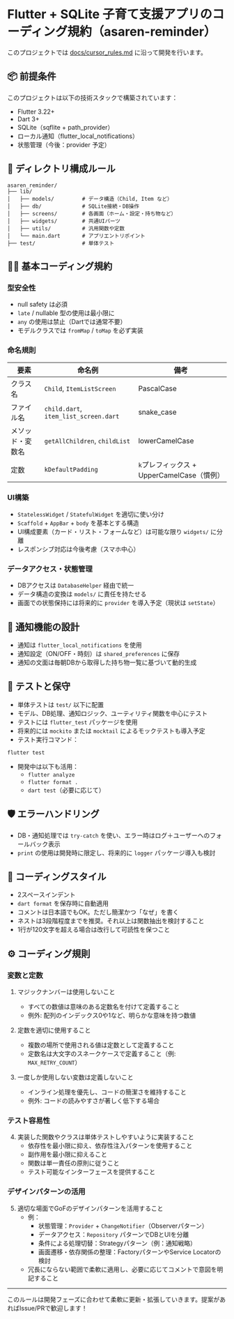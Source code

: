 
# Flutter + SQLite 子育て支援アプリのコーディング規約（asaren-reminder）

このプロジェクトでは [docs/cursor_rules.md](./docs/cursor_rules.md) に沿って開発を行います。

## 📦 前提条件

このプロジェクトは以下の技術スタックで構築されています：

- Flutter 3.22+
- Dart 3+
- SQLite（sqflite + path_provider）
- ローカル通知（flutter_local_notifications）
- 状態管理（今後：provider 予定）

## 📁 ディレクトリ構成ルール

```
asaren_reminder/
├── lib/
│   ├── models/         # データ構造（Child, Item など）
│   ├── db/             # SQLite接続・DB操作
│   ├── screens/        # 各画面（ホーム・設定・持ち物など）
│   ├── widgets/        # 共通UIパーツ
│   ├── utils/          # 汎用関数や定数
│   └── main.dart       # アプリエントリポイント
├── test/               # 単体テスト
```

## 🧑‍💻 基本コーディング規約

### 型安全性

- null safety は必須
- `late` / nullable 型の使用は最小限に
- `any` の使用は禁止（Dartでは通常不要）
- モデルクラスでは `fromMap` / `toMap` を必ず実装

### 命名規則

| 要素 | 命名例 | 備考 |
|------|--------|------|
| クラス名 | `Child`, `ItemListScreen` | PascalCase |
| ファイル名 | `child.dart`, `item_list_screen.dart` | snake_case |
| メソッド・変数名 | `getAllChildren`, `childList` | lowerCamelCase |
| 定数 | `kDefaultPadding` | `k`プレフィックス + UpperCamelCase（慣例） |

### UI構築

- `StatelessWidget` / `StatefulWidget` を適切に使い分け
- `Scaffold` + `AppBar` + `body` を基本とする構造
- UI構成要素（カード・リスト・フォームなど）は可能な限り `widgets/` に分離
- レスポンシブ対応は今後考慮（スマホ中心）

### データアクセス・状態管理

- DBアクセスは `DatabaseHelper` 経由で統一
- データ構造の変換は `models/` に責任を持たせる
- 画面での状態保持には将来的に `provider` を導入予定（現状は `setState`）

## 🔔 通知機能の設計

- 通知は `flutter_local_notifications` を使用
- 通知設定（ON/OFF・時刻）は `shared_preferences` に保存
- 通知の文面は毎朝DBから取得した持ち物一覧に基づいて動的生成

## 🧪 テストと保守

- 単体テストは `test/` 以下に配置
- モデル、DB処理、通知ロジック、ユーティリティ関数を中心にテスト
- テストには `flutter_test` パッケージを使用
- 将来的には `mockito` または `mocktail` によるモックテストも導入予定
- テスト実行コマンド：

```
flutter test
```

- 開発中は以下も活用：
  - `flutter analyze`
  - `flutter format .`
  - `dart test`（必要に応じて）

## 🛡 エラーハンドリング

- DB・通知処理では `try-catch` を使い、エラー時はログ＋ユーザーへのフォールバック表示
- `print` の使用は開発時に限定し、将来的に `logger` パッケージ導入も検討

## 📝 コーディングスタイル

- 2スペースインデント
- `dart format` を保存時に自動適用
- コメントは日本語でもOK。ただし簡潔かつ「なぜ」を書く
- ネストは3段階程度までを推奨。それ以上は関数抽出を検討すること
- 1行が120文字を超える場合は改行して可読性を保つこと

## ⚙️ コーディング規則

### 変数と定数

1. マジックナンバーは使用しないこと
   - すべての数値は意味のある定数名を付けて定義すること
   - 例外: 配列のインデックス0や1など、明らかな意味を持つ数値

2. 定数を適切に使用すること
   - 複数の場所で使用される値は定数として定義すること
   - 定数名は大文字のスネークケースで定義すること（例: `MAX_RETRY_COUNT`）

3. 一度しか使用しない変数は定義しないこと
   - インライン処理を優先し、コードの簡潔さを維持すること
   - 例外: コードの読みやすさが著しく低下する場合

### テスト容易性

4. 実装した関数やクラスは単体テストしやすいように実装すること
   - 依存性を最小限に抑え、依存性注入パターンを使用すること
   - 副作用を最小限に抑えること
   - 関数は単一責任の原則に従うこと
   - テスト可能なインターフェースを提供すること

### デザインパターンの活用

5. 適切な場面でGoFのデザインパターンを活用すること
   - 例：
     - 状態管理：`Provider` + `ChangeNotifier`（Observerパターン）
     - データアクセス：`Repository` パターンでDBとUIを分離
     - 条件による処理切替：Strategyパターン（例：通知戦略）
     - 画面遷移・依存関係の整理：FactoryパターンやService Locatorの検討
   - 冗長にならない範囲で柔軟に適用し、必要に応じてコメントで意図を明記すること

---

このルールは開発フェーズに合わせて柔軟に更新・拡張していきます。提案があればIssue/PRで歓迎します！
